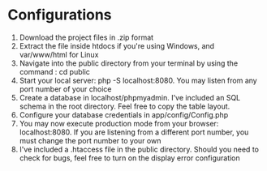 # Configurations

1. Download the project files in .zip format
2. Extract the file inside htdocs if you're using Windows, and var/www/html for Linux
3. Navigate into the public directory from your terminal by using the command : cd public
4. Start your local server: php -S localhost:8080. You may listen from any port number of your choice
5. Create a database in localhost/phpmyadmin. I've included an SQL schema in the root directory. Feel free to copy the table layout.
6. Configure your database credentials in app/config/Config.php
7. You may now execute production mode from your browser: localhost:8080. If you are listening from a different port number, you must change the port number to your own
8. I've included a .htaccess file in the public directory. Should you need to check for bugs, feel free to turn on the display error configuration
